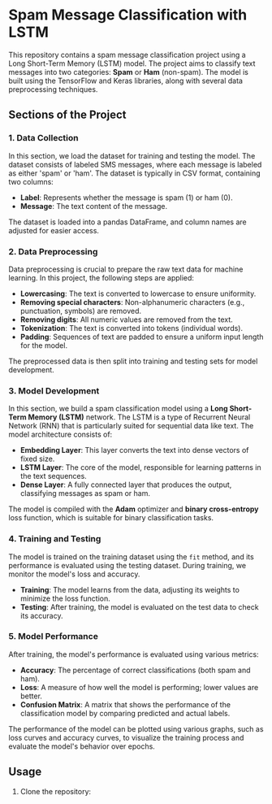 # Spam Message Classification with LSTM

This repository contains a spam message classification project using a Long Short-Term Memory (LSTM) model. The project aims to classify text messages into two categories: **Spam** or **Ham** (non-spam). The model is built using the TensorFlow and Keras libraries, along with several data preprocessing techniques.

## Sections of the Project

### 1. Data Collection
In this section, we load the dataset for training and testing the model. The dataset consists of labeled SMS messages, where each message is labeled as either 'spam' or 'ham'. The dataset is typically in CSV format, containing two columns:
- **Label**: Represents whether the message is spam (1) or ham (0).
- **Message**: The text content of the message.

The dataset is loaded into a pandas DataFrame, and column names are adjusted for easier access.

### 2. Data Preprocessing
Data preprocessing is crucial to prepare the raw text data for machine learning. In this project, the following steps are applied:
- **Lowercasing**: The text is converted to lowercase to ensure uniformity.
- **Removing special characters**: Non-alphanumeric characters (e.g., punctuation, symbols) are removed.
- **Removing digits**: All numeric values are removed from the text.
- **Tokenization**: The text is converted into tokens (individual words).
- **Padding**: Sequences of text are padded to ensure a uniform input length for the model.

The preprocessed data is then split into training and testing sets for model development.

### 3. Model Development
In this section, we build a spam classification model using a **Long Short-Term Memory (LSTM)** network. The LSTM is a type of Recurrent Neural Network (RNN) that is particularly suited for sequential data like text. The model architecture consists of:
- **Embedding Layer**: This layer converts the text into dense vectors of fixed size.
- **LSTM Layer**: The core of the model, responsible for learning patterns in the text sequences.
- **Dense Layer**: A fully connected layer that produces the output, classifying messages as spam or ham.

The model is compiled with the **Adam** optimizer and **binary cross-entropy** loss function, which is suitable for binary classification tasks.

### 4. Training and Testing
The model is trained on the training dataset using the `fit` method, and its performance is evaluated using the testing dataset. During training, we monitor the model's loss and accuracy. 

- **Training**: The model learns from the data, adjusting its weights to minimize the loss function.
- **Testing**: After training, the model is evaluated on the test data to check its accuracy.

### 5. Model Performance
After training, the model's performance is evaluated using various metrics:
- **Accuracy**: The percentage of correct classifications (both spam and ham).
- **Loss**: A measure of how well the model is performing; lower values are better.
- **Confusion Matrix**: A matrix that shows the performance of the classification model by comparing predicted and actual labels.

The performance of the model can be plotted using various graphs, such as loss curves and accuracy curves, to visualize the training process and evaluate the model's behavior over epochs.

## Usage
1. Clone the repository:
